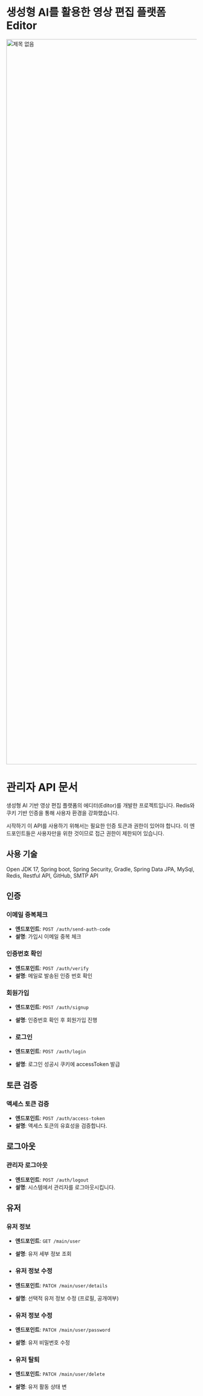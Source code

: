 # 생성형 AI를 활용한 영상 편집 플랫폼 Editor

<img width="1920" alt="제목 없음" src="https://github.com/junu3148/Admin/assets/134668162/7d041a41-9691-42d0-844b-b7f1f204a728">

<h1>관리자 API 문서</h1>

생성형 AI 기반 영상 편집 플랫폼의 에디터(Editor)를 개발한 프로젝트입니다.
Redis와 쿠키 기반 인증을 통해 사용자 환경을 강화했습니다.

시작하기
이 API를 사용하기 위해서는 필요한 인증 토큰과 권한이 있어야 합니다. 이 엔드포인트들은 사용자만을 위한 것이므로 접근 권한이 제한되어 있습니다.

## 사용 기술

Open JDK 17, Spring boot, Spring Security, Gradle, Spring Data JPA, MySql, Redis, Restful API, GitHub, SMTP API

## 인증

### 이메일 중복체크
- **엔드포인트**: `POST /auth/send-auth-code`
- **설명**: 가입시 이메일 중복 체크

### 인증번호 확인
- **엔드포인트**: `POST /auth/verify`
- **설명**: 메일로 발송된 인증 번호 확인

### 회원가입
- **엔드포인트**: `POST /auth/signup`
- **설명**: 인증번호 확인 후 회원가입 진행

- ### 로그인
- **엔드포인트**: `POST /auth/login`
- **설명**: 로그인 성공시 쿠키에 accessToken 발급

## 토큰 검증

### 액세스 토큰 검증
- **엔드포인트**: `POST /auth/access-token`
- **설명**: 액세스 토큰의 유효성을 검증합니다.

## 로그아웃

### 관리자 로그아웃
- **엔드포인트**: `POST /auth/logout`
- **설명**: 시스템에서 관리자를 로그아웃시킵니다.

## 유저

### 유저 정보
- **엔드포인트**: `GET /main/user`
- **설명**: 유저 세부 정보 조회

- ### 유저 정보 수정
- **엔드포인트**: `PATCH /main/user/details`
- **설명**: 선택적 유저 정보 수정 (프로필, 공개여부)

- ### 유저 정보 수정
- **엔드포인트**: `PATCH /main/user/password`
- **설명**: 유저 비밀번호 수정

- ### 유저 탈퇴
- **엔드포인트**: `PATCH /main/user/delete`
- **설명**: 유저 활동 상태 변

